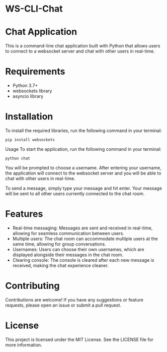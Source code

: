 # WS-CLI-Chat

# Chat Application
This is a command-line chat application built with Python that allows users to connect to a websocket server and chat with other users in real-time.

# Requirements
- Python 3.7+
- websockets library
- asyncio library

# Installation
To install the required libraries, run the following command in your terminal:
````shell
pip install websockets
````
Usage
To start the application, run the following command in your terminal:

````shell
python chat
````

You will be prompted to choose a username. After entering your username, the application will connect to the websocket server and you will be able to chat with other users in real-time.

To send a message, simply type your message and hit enter. Your message will be sent to all other users currently connected to the chat room.

# Features
- Real-time messaging: Messages are sent and received in real-time, allowing for seamless communication between users.
- Multiple users: The chat room can accommodate multiple users at the same time, allowing for group conversations.
- Usernames: Users can choose their own usernames, which are displayed alongside their messages in the chat room.
- Clearing console: The console is cleared after each new message is received, making the chat experience cleaner.

# Contributing
Contributions are welcome! If you have any suggestions or feature requests, please open an issue or submit a pull request.

# License
This project is licensed under the MIT License. See the LICENSE file for more information.